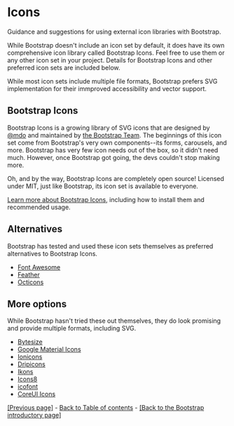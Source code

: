 # Icons

Guidance and suggestions for using external icon libraries with Bootstrap.

While Bootstrap doesn't include an icon set by default, it does have its own comprehensive icon library called Bootstrap Icons. Feel free to use them or any other icon set in your project. Details for Bootstrap Icons and other preferred icon sets are included below.

While most icon sets include multiple file formats, Bootstrap prefers SVG implementation for their immproved accessibility and vector support.

## Bootstrap Icons

Bootstrap Icons is a growing library of SVG icons that are designed by [@mdo](https://github.com/mdo) and maintained by [the Bootstrap Team](https://github.com/orgs/twbs/people). The beginnings of this icon set come from Bootstrap's very own components--its forms, carousels, and more. Bootstrap has very few icon needs out of the box, so it didn't need much. However, once Bootstrap got going, the devs couldn't stop making more.

Oh, and by the way, Bootstrap Icons are completely open source! Licensed under MIT, just like Bootstrap, its icon set is available to everyone.

[Learn more about Bootstrap Icons](https://icons.getbootstrap.com/), including how to install them and recommended usage.

## Alternatives

Bootstrap has tested and used these icon sets themselves as preferred alternatives to Bootstrap Icons.

* [Font Awesome](https://fontawesome.com/)
* [Feather](https://feathericons.com/)
* [Octicons](https://primer.style/octicons/)

## More options

While Bootstrap hasn't tried these out themselves, they do look promising and provide multiple formats, including SVG.

* [Bytesize](https://github.com/danklammer/bytesize-icons)
* [Google Material Icons](https://fonts.google.com/icons?selected=Material+Icons)
* [Ionicons](https://ionic.io/ionicons)
* [Dripicons](http://demo.amitjakhu.com/dripicons/)
* [Ikons](http://ikons.piotrkwiatkowski.co.uk/)
* [Icons8](https://icons8.com/)
* [icofont](https://icofont.com/)
* [CoreUI Icons](https://icons.coreui.io/)

[[Previous page]](https://github.com/AndrewSRea/My_Learning_Port/tree/main/Bootstrap/Extend/Approach#approach) - [Back to Table of contents](https://github.com/AndrewSRea/My_Learning_Port/tree/main/Bootstrap/Extend#extend) - [[Back to the Bootstrap introductory page]](https://github.com/AndrewSRea/My_Learning_Port/tree/main/Bootstrap#bootstrap)